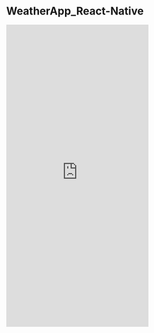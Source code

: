 # WeatherApp_React-Native

<iframe src="https://appetize.io/embed/zkzqk2hqdb93up1hzt6e0pq22m privateKey: private_vwfqen0uhrh26k6xuy6qmv3dgm?device=iphone5s&scale=100&autoplay=false&orientation=portrait&deviceColor=black" width="378px" height="800px" frameborder="0" scrolling="no"></iframe>
